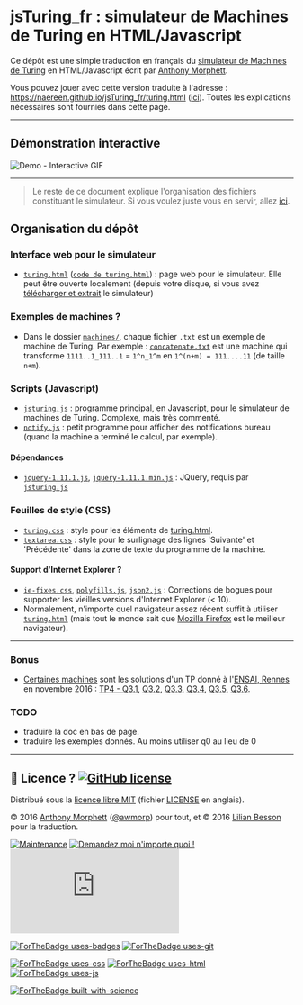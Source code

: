 # jsTuring_fr : simulateur de Machines de Turing en HTML/Javascript

Ce dépôt est une simple traduction en français du [simulateur de Machines de Turing](http://morphett.info/turing/) en HTML/Javascript écrit par [Anthony Morphett](http://morphett.info/).

Vous pouvez jouer avec cette version traduite à l'adresse : https://naereen.github.io/jsTuring_fr/turing.html ([ici](https://naereen.github.io/jsTuring_fr/turing.html)).
Toutes les explications nécessaires sont fournies dans cette page.

----

## Démonstration interactive
![Demo - Interactive GIF](screenshots/demo_live.gif)

----

> Le reste de ce document explique l'organisation des fichiers constituant le simulateur.
> Si vous voulez juste vous en servir, allez [ici](https://naereen.github.io/jsTuring_fr/turing.html).

## Organisation du dépôt

### Interface web pour le simulateur
- [`turing.html`](https://naereen.github.io/jsTuring_fr/turing.html) ([`code de turing.html`](turing.html)) : page web pour le simulateur. Elle peut être ouverte localement (depuis votre disque, si vous avez [télécharger et extrait]() le simulateur)

### Exemples de machines ?
- Dans le dossier [`machines/`](machines/), chaque fichier `.txt` est un exemple de machine de Turing. Par exemple : [`concatenate.txt`](https://github.com/Naereen/jsTuring_fr/blob/gh-pages/machines/concatenate.txt) est une machine qui transforme `1111..1_111..1` = `1^n_1^m` en `1^(n+m) = 111....11` (de taille `n+m`).

### Scripts (Javascript)
- [`jsturing.js`](js/jsturing.js) : programme principal, en Javascript, pour le simulateur de machines de Turing. Complexe, mais très commenté.
- [`notify.js`](js/notify.js) : petit programme pour afficher des notifications bureau (quand la machine a terminé le calcul, par exemple).

#### Dépendances
- [`jquery-1.11.1.js`](js/jquery-1.11.1.js), [`jquery-1.11.1.min.js`](js/jquery-1.11.1.min.js) : JQuery, requis par [`jsturing.js`](js/jsturing.js)

### Feuilles de style (CSS)
- [`turing.css`](css/turing.css) : style pour les éléments de [turing.html](https://naereen.github.io/jsTuring_fr/turing.html).
- [`textarea.css`](css/textarea.css) : style pour le surlignage des lignes 'Suivante' et 'Précédente' dans la zone de texte du programme de la machine.

#### Support d'Internet Explorer ?
- [`ie-fixes.css`](css/ie-fixes.css), [`polyfills.js`](js/polyfills.js), [`json2.js`](js/json2.js) : Corrections de bogues pour supporter les vieilles versions d'Internet Explorer (< 10).
- Normalement, n'importe quel navigateur assez récent suffit à utiliser [`turing.html`](https://naereen.github.io/jsTuring_fr/turing.html) (mais tout le monde sait que [Mozilla Firefox](https://www.mozilla.org/fr/firefox/new/) est le meilleur navigateur).

----

### Bonus
- [Certaines machines](https://github.com/Naereen/jsTuring_fr/search?q=TP4&type=Code&utf8=✓) sont les solutions d'un TP donné à l'[ENSAI, Rennes](http://www.ensai.fr/) en novembre 2016 : [TP4 - Q3.1](https://github.com/Naereen/jsTuring_fr/blob/gh-pages/machines/TP4--Q3-1.txt), [Q3.2](https://github.com/Naereen/jsTuring_fr/blob/gh-pages/machines/TP4--Q3-2.txt), [Q3.3](https://github.com/Naereen/jsTuring_fr/blob/gh-pages/machines/TP4--Q3-3.txt), [Q3.4](https://github.com/Naereen/jsTuring_fr/blob/gh-pages/machines/TP4--Q3-4.txt), [Q3.5](https://github.com/Naereen/jsTuring_fr/blob/gh-pages/machines/TP4--Q3-5.txt), [Q3.6](https://github.com/Naereen/jsTuring_fr/blob/gh-pages/machines/TP4--Q3-6.txt).

### TODO
- traduire la doc en bas de page.
- traduire les exemples donnés. Au moins utiliser q0 au lieu de 0

----

## :scroll: Licence ? [![GitHub license](https://img.shields.io/github/license/Naereen/jsTuring_fr.svg)](https://github.com/Naereen/jsTuring_fr/blob/master/LICENSE)
Distribué sous la [licence libre MIT](https://lbesson.mit-license.org/) (fichier [LICENSE](LICENSE) en anglais).

© 2016 [Anthony Morphett](http://morphett.info/) ([@awmorp](https://GitHub.com/awmorp/)) pour tout, et © 2016 [Lilian Besson](https://GitHub.com/Naereen) pour la traduction.

[![Maintenance](https://img.shields.io/badge/Maintenu%3F-oui-green.svg)](https://GitHub.com/Naereen/jsTuring_fr/graphs/commit-activity)
[![Demandez moi n'importe quoi !](https://img.shields.io/badge/Demandez%20moi-n'%20importe%20quoi-1abc9c.svg)](https://GitHub.com/Naereen/ama.fr)
[![Analytics](https://ga-beacon.appspot.com/UA-38514290-17/github.com/Naereen/jsTuring_fr/README.md?pixel)](https://GitHub.com/Naereen/jsTuring_fr/)

[![ForTheBadge uses-badges](http://ForTheBadge.com/images/badges/uses-badges.svg)](http://ForTheBadge.com)
[![ForTheBadge uses-git](http://ForTheBadge.com/images/badges/uses-git.svg)](https://GitHub.com/)

[![ForTheBadge uses-css](http://ForTheBadge.com/images/badges/uses-css.svg)](http://ForTheBadge.com)
[![ForTheBadge uses-html](http://ForTheBadge.com/images/badges/uses-html.svg)](http://ForTheBadge.com)
[![ForTheBadge uses-js](http://ForTheBadge.com/images/badges/uses-js.svg)](http://ForTheBadge.com)

[![ForTheBadge built-with-science](http://ForTheBadge.com/images/badges/built-with-science.svg)](https://GitHub.com/Naereen/)

